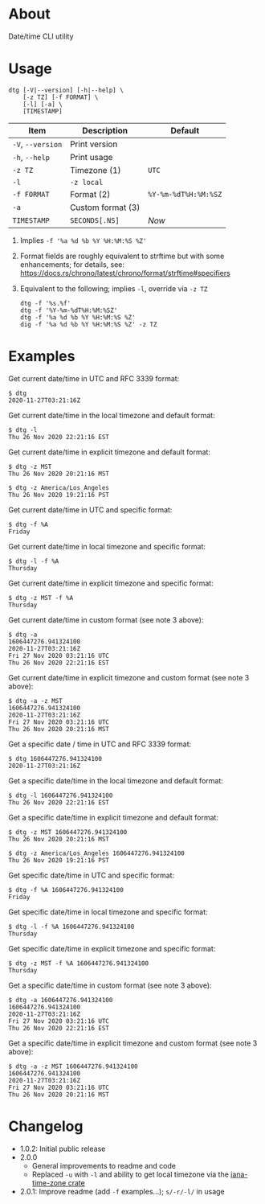 # About

Date/time CLI utility

# Usage

```text
dtg [-V|--version] [-h|--help] \
    [-z TZ] [-f FORMAT] \
    [-l] [-a] \
    [TIMESTAMP]
```

Item              | Description             | Default
------------------|-------------------------|---------------------
`-V`, `--version` | Print version           |
`-h`, `--help`    | Print usage             |
`-z TZ`           | Timezone (1)            | `UTC`
`-l`              | `-z local`              |
`-f FORMAT`       | Format (2)              | `%Y-%m-%dT%H:%M:%SZ`
`-a`              | Custom format (3)       |
`TIMESTAMP`       | `SECONDS[.NS]`          | *Now*

1. Implies `-f '%a %d %b %Y %H:%M:%S %Z'`
2. Format fields are roughly equivalent to strftime but with some
   enhancements; for details, see:
   https://docs.rs/chrono/latest/chrono/format/strftime#specifiers
3. Equivalent to the following; implies `-l`, override via `-z TZ`

    ```text
    dtg -f '%s.%f'
    dtg -f '%Y-%m-%dT%H:%M:%SZ'
    dtg -f '%a %d %b %Y %H:%M:%S %Z'
    dig -f '%a %d %b %Y %H:%M:%S %Z' -z TZ
    ```

# Examples

Get current date/time in UTC and RFC 3339 format:

```text
$ dtg
2020-11-27T03:21:16Z
```

Get current date/time in the local timezone and default format:

```text
$ dtg -l
Thu 26 Nov 2020 22:21:16 EST
```

Get current date/time in explicit timezone and default format:

```text
$ dtg -z MST
Thu 26 Nov 2020 20:21:16 MST
```

```text
$ dtg -z America/Los_Angeles
Thu 26 Nov 2020 19:21:16 PST
```

Get current date/time in UTC and specific format:

```text
$ dtg -f %A
Friday
```

Get current date/time in local timezone and specific format:

```text
$ dtg -l -f %A
Thursday
```

Get current date/time in explicit timezone and specific format:

```text
$ dtg -z MST -f %A
Thursday
```

Get current date/time in custom format (see note 3 above):

```text
$ dtg -a
1606447276.941324100
2020-11-27T03:21:16Z
Fri 27 Nov 2020 03:21:16 UTC
Thu 26 Nov 2020 22:21:16 EST
```

Get current date/time in explicit timezone and custom format (see note 3 above):

```text
$ dtg -a -z MST
1606447276.941324100
2020-11-27T03:21:16Z
Fri 27 Nov 2020 03:21:16 UTC
Thu 26 Nov 2020 20:21:16 MST
```

Get a specific date / time in UTC and RFC 3339 format:

```text
$ dtg 1606447276.941324100
2020-11-27T03:21:16Z
```

Get a specific date/time in the local timezone and default format:

```text
$ dtg -l 1606447276.941324100
Thu 26 Nov 2020 22:21:16 EST
```

Get a specific date/time in explicit timezone and default format:

```text
$ dtg -z MST 1606447276.941324100
Thu 26 Nov 2020 20:21:16 MST
```

```text
$ dtg -z America/Los_Angeles 1606447276.941324100
Thu 26 Nov 2020 19:21:16 PST
```

Get specific date/time in UTC and specific format:

```text
$ dtg -f %A 1606447276.941324100
Friday
```

Get specific date/time in local timezone and specific format:

```text
$ dtg -l -f %A 1606447276.941324100
Thursday
```

Get specific date/time in explicit timezone and specific format:

```text
$ dtg -z MST -f %A 1606447276.941324100
Thursday
```

Get a specific date/time in custom format (see note 3 above):

```text
$ dtg -a 1606447276.941324100
1606447276.941324100
2020-11-27T03:21:16Z
Fri 27 Nov 2020 03:21:16 UTC
Thu 26 Nov 2020 22:21:16 EST
```

Get a specific date/time in explicit timezone and custom format (see note 3 above):

```text
$ dtg -a -z MST 1606447276.941324100
1606447276.941324100
2020-11-27T03:21:16Z
Fri 27 Nov 2020 03:21:16 UTC
Thu 26 Nov 2020 20:21:16 MST
```

# Changelog

* 1.0.2: Initial public release
* 2.0.0
    * General improvements to readme and code
    * Replaced `-u` with `-l` and ability to get local timezone via the
      [iana-time-zone crate](https://crates.io/crates/iana-time-zone)
* 2.0.1: Improve readme (add `-f` examples...); `s/-r/-l/` in usage


